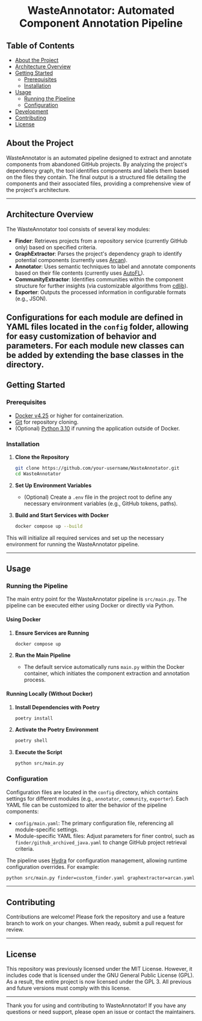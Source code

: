 <p align="center">
  <h1 align="center">WasteAnnotator: Automated Component Annotation Pipeline</h1>
</p>

## Table of Contents

- [About the Project](#about-the-project)
- [Architecture Overview](#architecture-overview)
- [Getting Started](#getting-started)
    - [Prerequisites](#prerequisites)
    - [Installation](#installation)
- [Usage](#usage)
    - [Running the Pipeline](#running-the-pipeline)
    - [Configuration](#configuration)
- [Development](#development)
- [Contributing](#contributing)
- [License](#license)

## About the Project

WasteAnnotator is an automated pipeline designed to extract and annotate components from abandoned GitHub projects. By
analyzing the project's dependency graph, the tool identifies components and labels them based on the files they
contain. The final output is a structured file detailing the components and their associated files, providing a
comprehensive view of the project's architecture.

---

## Architecture Overview

The WasteAnnotator tool consists of several key modules:

- **Finder**: Retrieves projects from a repository service (currently GitHub only) based on specified criteria.
- **GraphExtractor**: Parses the project's dependency graph to identify potential components (currently uses [Arcan](https://www.arcan.tech/)).
- **Annotator**: Uses semantic techniques to label and annotate components based on their file contents (currently uses
  [AutoFL](https://github.com/SasCezar/autofl)).
- **CommunityExtractor**: Identifies communities within the component structure for further insights (via customizable
  algorithms from [cdlib](https://cdlib.readthedocs.io/en/latest/)).
- **Exporter**: Outputs the processed information in configurable formats (e.g., JSON).

Configurations for each module are defined in YAML files located in the `config` folder, allowing for easy customization
of behavior and parameters.
For each module new classes can be added by extending the base classes in the directory.
---

## Getting Started

### Prerequisites

- [Docker v4.25](https://www.docker.com/get-started) or higher for containerization.
- [Git](https://git-scm.com/) for repository cloning.
- (Optional) [Python 3.10](https://www.python.org/downloads/) if running the application outside of Docker.

### Installation

1. **Clone the Repository**
   ```bash
   git clone https://github.com/your-username/WasteAnnotator.git
   cd WasteAnnotator
   ```

2. **Set Up Environment Variables**
    - (Optional) Create a `.env` file in the project root to define any necessary environment variables (e.g., GitHub
      tokens, paths).

3. **Build and Start Services with Docker**
   ```bash
   docker compose up --build
   ```

This will initialize all required services and set up the necessary environment for running the WasteAnnotator pipeline.

---

## Usage

### Running the Pipeline

The main entry point for the WasteAnnotator pipeline is `src/main.py`. The pipeline can be executed either using Docker
or directly via Python.

#### Using Docker

1. **Ensure Services are Running**
   ```bash
   docker compose up
   ```

2. **Run the Main Pipeline**
    - The default service automatically runs `main.py` within the Docker container, which initiates the component
      extraction and annotation process.

#### Running Locally (Without Docker)

1. **Install Dependencies with Poetry**
    ```bash
    poetry install
    ```

2. **Activate the Poetry Environment**
   ```bash
   poetry shell
   ```

3. **Execute the Script**
   ```bash
   python src/main.py
   ```

### Configuration

Configuration files are located in the `config` directory, which contains settings for different modules (e.g.,
`annotator`, `community`, `exporter`). Each YAML file can be customized to alter the behavior of the pipeline
components:

- `config/main.yaml`: The primary configuration file, referencing all module-specific settings.
- Module-specific YAML files: Adjust parameters for finer control, such as `finder/github_archived_java.yaml` to change
  GitHub project retrieval criteria.

The pipeline uses [Hydra](https://hydra.cc/) for configuration management, allowing runtime configuration overrides. For
example:

```bash
python src/main.py finder=custom_finder.yaml graphextractor=arcan.yaml
```

---

## Contributing

Contributions are welcome! Please fork the repository and use a feature branch to work on your changes. When ready,
submit a pull request for review.

---

## License

This repository was previously licensed under the MIT License. However, it includes code that is licensed under the GNU
General Public License (GPL). As a result, the entire project is now licensed under the GPL 3. All previous and future
versions must comply with this license.

---

Thank you for using and contributing to WasteAnnotator! If you have any questions or need support, please open an issue
or contact the maintainers.
